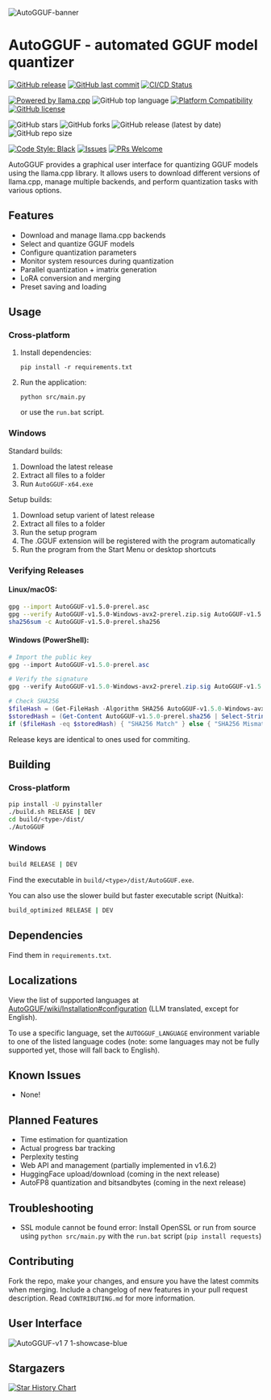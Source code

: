 ![AutoGGUF-banner](https://github.com/user-attachments/assets/0f74b104-0541-46a7-9ac8-4a3fcb74b896)

# AutoGGUF - automated GGUF model quantizer

<!-- Project Status -->
[![GitHub release](https://img.shields.io/github/release/leafspark/AutoGGUF.svg)](https://github.com/leafspark/AutoGGUF/releases)
[![GitHub last commit](https://img.shields.io/github/last-commit/leafspark/AutoGGUF.svg)](https://github.com/leafspark/AutoGGUF/commits)
[![CI/CD Status](https://img.shields.io/badge/CI%2FCD-passing-brightgreen)]()

<!-- Project Info -->
[![Powered by llama.cpp](https://img.shields.io/badge/Powered%20by-llama.cpp-green.svg)](https://github.com/ggerganov/llama.cpp)
![GitHub top language](https://img.shields.io/github/languages/top/leafspark/AutoGGUF.svg)
[![Platform Compatibility](https://img.shields.io/badge/platform-Linux%20%7C%20macOS%20%7C%20Windows-blue)]()
[![GitHub license](https://img.shields.io/github/license/leafspark/AutoGGUF.svg)](https://github.com/leafspark/AutoGGUF/blob/main/LICENSE)

<!-- Repository Stats -->
![GitHub stars](https://img.shields.io/github/stars/leafspark/AutoGGUF.svg)
![GitHub forks](https://img.shields.io/github/forks/leafspark/AutoGGUF.svg)
![GitHub release (latest by date)](https://img.shields.io/github/downloads/leafspark/AutoGGUF/latest/total?color=green)
![GitHub repo size](https://img.shields.io/github/repo-size/leafspark/AutoGGUF.svg)

<!-- Contribution -->
[![Code Style: Black](https://img.shields.io/badge/code%20style-black-000000.svg)](https://github.com/psf/black)
[![Issues](https://img.shields.io/github/issues/leafspark/AutoGGUF)](https://github.com/leafspark/AutoGGUF/issues)
[![PRs Welcome](https://img.shields.io/badge/PRs-welcome-brightgreen.svg)](https://github.com/leafspark/AutoGGUF/pulls)

AutoGGUF provides a graphical user interface for quantizing GGUF models using the llama.cpp library. It allows users to download different versions of llama.cpp, manage multiple backends, and perform quantization tasks with various options.

## Features

- Download and manage llama.cpp backends
- Select and quantize GGUF models
- Configure quantization parameters
- Monitor system resources during quantization
- Parallel quantization + imatrix generation
- LoRA conversion and merging
- Preset saving and loading

## Usage

### Cross-platform
1. Install dependencies:
   ```
   pip install -r requirements.txt
   ```
2. Run the application:
   ```
   python src/main.py
   ```
   or use the `run.bat` script.

### Windows
Standard builds:
1. Download the latest release
2. Extract all files to a folder
3. Run `AutoGGUF-x64.exe`

Setup builds:
1. Download setup varient of latest release
2. Extract all files to a folder
3. Run the setup program
4. The .GGUF extension will be registered with the program automatically
5. Run the program from the Start Menu or desktop shortcuts

### Verifying Releases

#### Linux/macOS:
```bash
gpg --import AutoGGUF-v1.5.0-prerel.asc
gpg --verify AutoGGUF-v1.5.0-Windows-avx2-prerel.zip.sig AutoGGUF-v1.5.0-Windows-avx2-prerel.zip
sha256sum -c AutoGGUF-v1.5.0-prerel.sha256
```

#### Windows (PowerShell):
```powershell
# Import the public key
gpg --import AutoGGUF-v1.5.0-prerel.asc

# Verify the signature
gpg --verify AutoGGUF-v1.5.0-Windows-avx2-prerel.zip.sig AutoGGUF-v1.5.0-Windows-avx2-prerel.zip

# Check SHA256
$fileHash = (Get-FileHash -Algorithm SHA256 AutoGGUF-v1.5.0-Windows-avx2-prerel.zip).Hash.ToLower()
$storedHash = (Get-Content AutoGGUF-v1.5.0-prerel.sha256 | Select-String AutoGGUF-v1.5.0-Windows-avx2-prerel.zip).Line.Split()[0]
if ($fileHash -eq $storedHash) { "SHA256 Match" } else { "SHA256 Mismatch" }
```

Release keys are identical to ones used for commiting.

## Building

### Cross-platform
```bash
pip install -U pyinstaller
./build.sh RELEASE | DEV
cd build/<type>/dist/
./AutoGGUF
```

### Windows
```bash
build RELEASE | DEV
```
Find the executable in `build/<type>/dist/AutoGGUF.exe`.

You can also use the slower build but faster executable script (Nuitka):
```bash
build_optimized RELEASE | DEV
```

## Dependencies

Find them in `requirements.txt`.

## Localizations

View the list of supported languages at [AutoGGUF/wiki/Installation#configuration](https://github.com/leafspark/AutoGGUF/wiki/Installation#configuration) (LLM translated, except for English).

To use a specific language, set the `AUTOGGUF_LANGUAGE` environment variable to one of the listed language codes (note: some languages may not be fully supported yet, those will fall back to English).

## Known Issues

- None!

## Planned Features

- Time estimation for quantization
- Actual progress bar tracking 
- Perplexity testing
- Web API and management (partially implemented in v1.6.2)
- HuggingFace upload/download (coming in the next release)
- AutoFP8 quantization and bitsandbytes (coming in the next release)

## Troubleshooting

- SSL module cannot be found error: Install OpenSSL or run from source using `python src/main.py` with the `run.bat` script (`pip install requests`)

## Contributing

Fork the repo, make your changes, and ensure you have the latest commits when merging. Include a changelog of new features in your pull request description. Read `CONTRIBUTING.md` for more information.

## User Interface

![AutoGGUF-v1 7 1-showcase-blue](https://github.com/user-attachments/assets/4240437f-77d4-459b-924f-c80e5f672c4f)

## Stargazers

[![Star History Chart](https://api.star-history.com/svg?repos=leafspark/AutoGGUF&type=Date)](https://star-history.com/#leafspark/AutoGGUF&Date)

